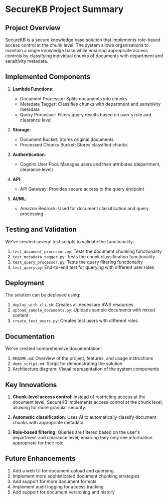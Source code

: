 # SecureKB Project Summary

## Project Overview

SecureKB is a secure knowledge base solution that implements role-based access control at the chunk level. The system allows organizations to maintain a single knowledge base while ensuring appropriate access controls by classifying individual chunks of documents with department and sensitivity metadata.

## Implemented Components

1. **Lambda Functions**:
   - Document Processor: Splits documents into chunks
   - Metadata Tagger: Classifies chunks with department and sensitivity metadata
   - Query Processor: Filters query results based on user's role and clearance level

2. **Storage**:
   - Document Bucket: Stores original documents
   - Processed Chunks Bucket: Stores classified chunks

3. **Authentication**:
   - Cognito User Pool: Manages users and their attributes (department, clearance level)

4. **API**:
   - API Gateway: Provides secure access to the query endpoint

5. **AI/ML**:
   - Amazon Bedrock: Used for document classification and query processing

## Testing and Validation

We've created several test scripts to validate the functionality:

1. `test_document_processor.py`: Tests the document chunking functionality
2. `test_metadata_tagger.py`: Tests the chunk classification functionality
3. `test_query_processor.py`: Tests the query filtering functionality
4. `test_query.py`: End-to-end test for querying with different user roles

## Deployment

The solution can be deployed using:

1. `deploy_with_cli.sh`: Creates all necessary AWS resources
2. `upload_sample_documents.py`: Uploads sample documents with mixed content
3. `create_test_users.py`: Creates test users with different roles

## Documentation

We've created comprehensive documentation:

1. `README.md`: Overview of the project, features, and usage instructions
2. `demo_script.md`: Script for demonstrating the solution
3. Architecture diagram: Visual representation of the system components

## Key Innovations

1. **Chunk-level access control**: Instead of restricting access at the document level, SecureKB implements access control at the chunk level, allowing for more granular security.

2. **Automatic classification**: Uses AI to automatically classify document chunks with appropriate metadata.

3. **Role-based filtering**: Queries are filtered based on the user's department and clearance level, ensuring they only see information appropriate for their role.

## Future Enhancements

1. Add a web UI for document upload and querying
2. Implement more sophisticated document chunking strategies
3. Add support for more document formats
4. Implement audit logging for access tracking
5. Add support for document versioning and history
